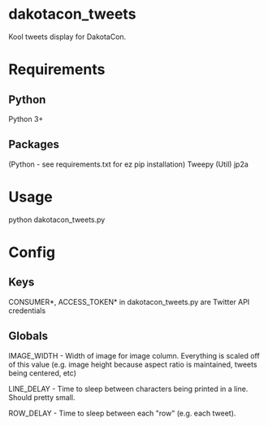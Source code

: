 # dakotacon_tweets
Kool tweets display for DakotaCon.

# Requirements
## Python
  Python 3+

## Packages
  (Python - see requirements.txt for ez pip installation)
    Tweepy
  (Util)
    jp2a

# Usage
python dakotacon_tweets.py

# Config
## Keys
  CONSUMER\*, ACCESS_TOKEN\* in dakotacon_tweets.py are Twitter API credentials
## Globals
  IMAGE_WIDTH - Width of image for image column. Everything is scaled off of this value (e.g. image height because aspect ratio is maintained, tweets being centered, etc)
  
  LINE_DELAY - Time to sleep between characters being printed in a line. Should pretty small.
  
  ROW_DELAY - Time to sleep between each "row" (e.g. each tweet). 
